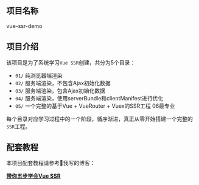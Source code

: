 ## 项目名称
vue-ssr-demo

## 项目介绍
该项目是为了系统学习```Vue SSR```创建，共分为5个目录：

- ```01/``` 纯浏览器端渲染
- ```02/``` 服务端渲染，不包含Ajax初始化数据
- ```03/``` 服务端渲染，包含Ajax初始化数据
- ```04/``` 服务端渲染，使用serverBundle和clientManifest进行优化
- ```05/``` 一个完整的基于Vue + VueRouter + Vuex的SSR工程
06最专业

每个目录对应学习过程中的一个阶段，循序渐进，真正从零开始搭建一个完整的```SSR```工程。

## 配套教程

本项目配套教程请参考我写的博客：

**[带你五步学会Vue SSR](https://segmentfault.com/a/1190000016637877)**
